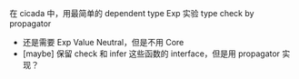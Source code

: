 在 cicada 中，用最简单的 dependent type Exp 实验 type check by propagator

- 还是需要 Exp Value Neutral，但是不用 Core
- [maybe] 保留 check 和 infer 这些函数的 interface，但是用 propagator 实现？
